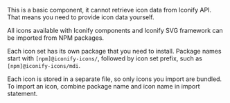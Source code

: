 This is a basic component, it cannot retrieve icon data from Iconify API. That means you need to provide icon data yourself.

All icons available with Iconify components and Iconify SVG framework can be imported from NPM packages.

Each icon set has its own package that you need to install. Package names start with `[npm]@iconify-icons/`, followed by icon set prefix, such as `[npm]@iconify-icons/mdi`.

Each icon is stored in a separate file, so only icons you import are bundled. To import an icon, combine package name and icon name in import statement.
